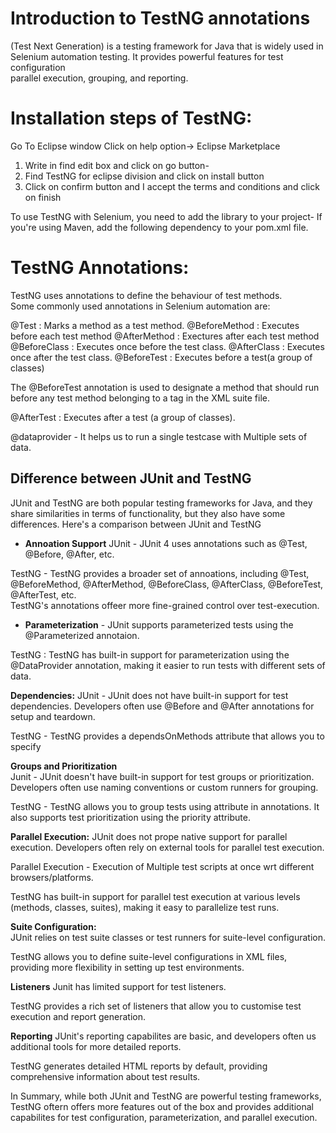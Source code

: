 # Introduction to TestNG annotations

(Test Next Generation) is a testing framework for Java that is widely used in  
Selenium automation testing. It provides powerful features for test configuration  
parallel execution, grouping, and reporting.

# Installation steps of TestNG:
Go To Eclipse window
Click on help option-> Eclipse Marketplace
1. Write in find edit box and click on go button-
2. Find TestNG for eclipse division and click on install button
3. Click on confirm button and I accept the terms and conditions and click on
finish

To use TestNG with Selenium, you need to add the library to your project- If  
you're using Maven, add the following dependency to your pom.xml file. 

# TestNG Annotations:
TestNG uses annotations to define the behaviour of test methods.  
Some commonly used annotations in Selenium automation are:

@Test : Marks a method as a test method.
@BeforeMethod : Executes before each test method
@AfterMethod : Exectures after each test method
@BeforeClass : Executes once before the test class.
@AfterClass : Executes once after the test class.
@BeforeTest : Executes before a test(a group of classes)

The @BeforeTest annotation is used to designate a method that should run before any test method belonging to a <test> tag in the XML suite file.

@AfterTest : Executes after a test (a group of classes).

@dataprovider - It helps us to run a single testcase with Multiple sets of data.  

## Difference between JUnit and TestNG

JUnit and TestNG are both popular testing frameworks for Java, and they share similarities in terms of functionality, but they also have some differences. Here's a comparison between JUnit and TestNG

* **Annoation Support**
JUnit - JUnit 4 uses annotations such as @Test, @Before, @After, etc.

TestNG - TestNG provides a broader set of annoations, including @Test, @BeforeMethod, @AfterMethod, @BeforeClass, @AfterClass, @BeforeTest, @AfterTest, etc.  
TestNG's annotations offeer more fine-grained control over test-execution.

* **Parameterization** - 
JUnit supports parameterized tests using the @Parameterized annotaion.

TestNG : TestNG has built-in support for parameterization using the @DataProvider
annotation, making it easier to run tests with different sets of data.

**Dependencies:**
JUnit - JUnit does not have built-in support for test dependencies. Developers often
use @Before and @After annotations for setup and teardown.

TestNG - TestNG provides a dependsOnMethods attribute that allows you to specify 

**Groups and Prioritization**  
Junit - JUnit doesn't have built-in support for test groups or prioritization.  
Developers often use naming conventions or custom runners for grouping.

TestNG - TestNG allows you to group tests using attribute in annotations. It also supports test prioritization using the priority attribute.

**Parallel Execution:**
JUnit does not prope native support for parallel execution. Developers often
rely on external tools for parallel test execution.

Parallel Execution - Execution of Multiple test scripts at once wrt different browsers/platforms.

TestNG has built-in support for parallel test execution at various levels
(methods, classes, suites), making it easy to parallelize test runs.

**Suite Configuration:**  
JUnit relies on test suite classes or test runners for suite-level configuration.

TestNG allows you to define suite-level configurations in XML files,
providing more flexibility in setting up test environments.

**Listeners**
Junit has limited support for test listeners.

TestNG provides a rich set of listeners that allow you to customise test execution and report generation.

**Reporting**
JUnit's reporting capabilites are basic, and developers often us additional tools for more detailed reports. 

TestNG generates detailed HTML reports by default, providing comprehensive information about test results. 

In Summary, while both JUnit and TestNG are powerful testing frameworks, TestNG oftern offers more features out of the box and provides additional capabilites for test configuration, parameterization, and parallel execution.










